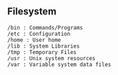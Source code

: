 ## Filesystem

	/bin : Commands/Programs 
	/etc : Configuration
	/home : User home 
	/lib : System Libraries
	/tmp : Temporary Files
	/usr : Unix system resources
	/var : Variable system data files